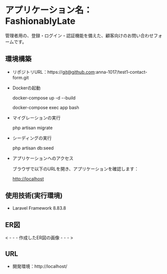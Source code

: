 # アプリケーション名：FashionablyLate
管理者用の、登録・ログイン・認証機能を備えた、顧客向けのお問い合わせフォームです。

## 環境構築
- リポジトリURL：https://git@github.com:anna-1017/test1-contact-form.git
- Dockerの起動

  docker-compose up -d --build

  docker-compose exec app bash
- マイグレーションの実行

  php artisan migrate
- シーディングの実行

  php artisan db:seed
- アプリケーションへのアクセス

  ブラウザで以下のURLを開き、アプリケーションを確認します：

  [http://localhost](http://localhost)
  
## 使用技術(実行環境)
- Laravel Framework 8.83.8

## ER図
< - - - 作成したER図の画像 - - - >

## URL
- 開発環境：http://localhost/
